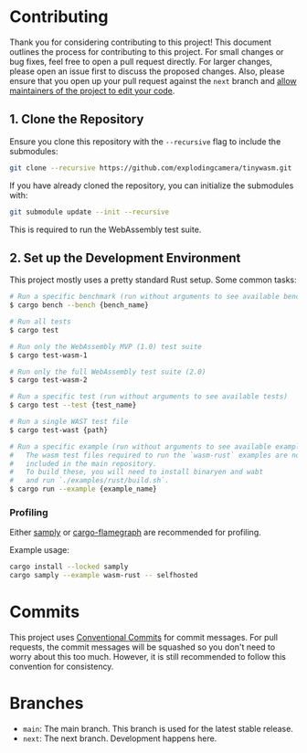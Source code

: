 # Contributing

Thank you for considering contributing to this project! This document outlines the process for contributing to this project. For small changes or bug fixes, feel free to open a pull request directly. For larger changes, please open an issue first to discuss the proposed changes. Also, please ensure that you open up your pull request against the `next` branch and [allow maintainers of the project to edit your code](https://docs.github.com/en/pull-requests/collaborating-with-pull-requests/working-with-forks/allowing-changes-to-a-pull-request-branch-created-from-a-fork).

## 1. Clone the Repository

Ensure you clone this repository with the `--recursive` flag to include the submodules:

```bash
git clone --recursive https://github.com/explodingcamera/tinywasm.git
```

If you have already cloned the repository, you can initialize the submodules with:

```bash
git submodule update --init --recursive
```

This is required to run the WebAssembly test suite.

## 2. Set up the Development Environment

This project mostly uses a pretty standard Rust setup. Some common tasks:

```bash
# Run a specific benchmark (run without arguments to see available benchmarks)
$ cargo bench --bench {bench_name}

# Run all tests
$ cargo test

# Run only the WebAssembly MVP (1.0) test suite
$ cargo test-wasm-1

# Run only the full WebAssembly test suite (2.0)
$ cargo test-wasm-2

# Run a specific test (run without arguments to see available tests)
$ cargo test --test {test_name}

# Run a single WAST test file
$ cargo test-wast {path}

# Run a specific example (run without arguments to see available examples)
#   The wasm test files required to run the `wasm-rust` examples are not
#   included in the main repository.
#   To build these, you will need to install binaryen and wabt
#   and run `./examples/rust/build.sh`.
$ cargo run --example {example_name}
```

### Profiling

Either [samply](https://github.com/mstange/samply/) or [cargo-flamegraph](https://github.com/flamegraph-rs/flamegraph) are recommended for profiling.

Example usage:

```bash
cargo install --locked samply
cargo samply --example wasm-rust -- selfhosted
```

# Commits

This project uses [Conventional Commits](https://www.conventionalcommits.org/en/v1.0.0/) for commit messages. For pull requests, the commit messages will be squashed so you don't need to worry about this too much. However, it is still recommended to follow this convention for consistency.

# Branches

- `main`: The main branch. This branch is used for the latest stable release.
- `next`: The next branch. Development happens here.
